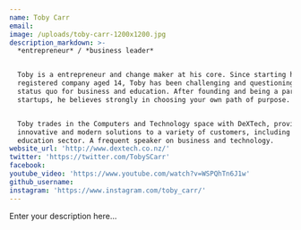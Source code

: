 ```yaml
---
name: Toby Carr
email:
image: /uploads/toby-carr-1200x1200.jpg
description_markdown: >-
  *entrepreneur* / *business leader*


  Toby is a entrepreneur and change maker at his core. Since starting his first
  registered company aged 14, Toby has been challenging and questioning the
  status quo for business and education. After founding and being a part of many
  startups, he believes strongly in choosing your own path of purpose.


  Toby trades in the Computers and Technology space with DeXTech, providing
  innovative and modern solutions to a variety of customers, including the
  education sector. A frequent speaker on business and technology.
website_url: 'http://www.dextech.co.nz/'
twitter: 'https://twitter.com/TobySCarr'
facebook:
youtube_video: 'https://www.youtube.com/watch?v=WSPQhTn6J1w'
github_username:
instagram: 'https://www.instagram.com/toby_carr/'
---
```


Enter your description here...
